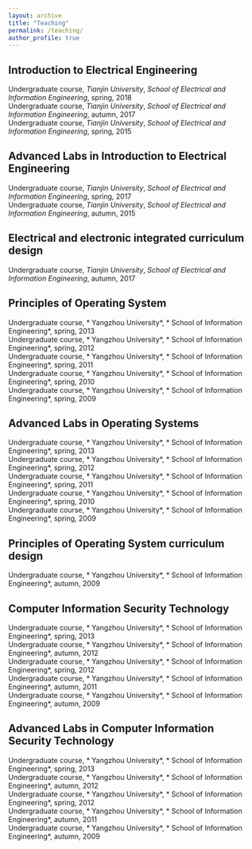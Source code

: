 ```yaml
---
layout: archive
title: "Teaching"
permalink: /teaching/
author_profile: true
---
```

## Introduction to Electrical Engineering
Undergraduate course, *Tianjin University*, *School of Electrical and Information Engineering*, spring, 2018  
Undergraduate course, *Tianjin University*, *School of Electrical and Information Engineering*, autumn, 2017  
Undergraduate course, *Tianjin University*, *School of Electrical and Information Engineering*, spring, 2015  
## Advanced Labs in Introduction to Electrical Engineering
Undergraduate course, *Tianjin University*, *School of Electrical and Information Engineering*, spring, 2017  
Undergraduate course, *Tianjin University*, *School of Electrical and Information Engineering*, autumn, 2015  
## Electrical and electronic integrated curriculum design
Undergraduate course, *Tianjin University*, *School of Electrical and Information Engineering*, autumn, 2017  
## Principles of Operating System
Undergraduate course, * Yangzhou University*, * School of Information Engineering*, spring, 2013  
Undergraduate course, * Yangzhou University*, * School of Information Engineering*, spring, 2012  
Undergraduate course, * Yangzhou University*, * School of Information Engineering*, spring, 2011  
Undergraduate course, * Yangzhou University*, * School of Information Engineering*, spring, 2010  
Undergraduate course, * Yangzhou University*, * School of Information Engineering*, spring, 2009  
## Advanced Labs in Operating Systems
Undergraduate course, * Yangzhou University*, * School of Information Engineering*, spring, 2013  
Undergraduate course, * Yangzhou University*, * School of Information Engineering*, spring, 2012  
Undergraduate course, * Yangzhou University*, * School of Information Engineering*, spring, 2011  
Undergraduate course, * Yangzhou University*, * School of Information Engineering*, spring, 2010  
Undergraduate course, * Yangzhou University*, * School of Information Engineering*, spring, 2009  
## Principles of Operating System curriculum design
Undergraduate course, * Yangzhou University*, * School of Information Engineering*, autumn, 2009  
## Computer Information Security Technology
Undergraduate course, * Yangzhou University*, * School of Information Engineering*, spring, 2013  
Undergraduate course, * Yangzhou University*, * School of Information Engineering*, autumn, 2012  
Undergraduate course, * Yangzhou University*, * School of Information Engineering*, spring, 2012  
Undergraduate course, * Yangzhou University*, * School of Information Engineering*, autumn, 2011  
Undergraduate course, * Yangzhou University*, * School of Information Engineering*, autumn, 2009  
## Advanced Labs in Computer Information Security Technology
Undergraduate course, * Yangzhou University*, * School of Information Engineering*, spring, 2013  
Undergraduate course, * Yangzhou University*, * School of Information Engineering*, autumn, 2012  
Undergraduate course, * Yangzhou University*, * School of Information Engineering*, spring, 2012  
Undergraduate course, * Yangzhou University*, * School of Information Engineering*, autumn, 2011  
Undergraduate course, * Yangzhou University*, * School of Information Engineering*, autumn, 2009  
